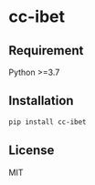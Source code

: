# cc-ibet



## Requirement

Python >=3.7

## Installation

```bash
pip install cc-ibet
```

## License

MIT
